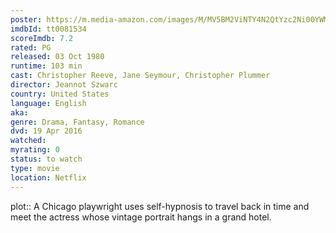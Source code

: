 ```yaml
---
poster: https://m.media-amazon.com/images/M/MV5BM2ViNTY4N2QtYzc2Ni00YWM3LWI0MWEtMjk5N2I2MjRhMzc3XkEyXkFqcGdeQXVyMjUzOTY1NTc@._V1_SX300.jpg 
imdbId: tt0081534 
scoreImdb: 7.2 
rated: PG
released: 03 Oct 1980 
runtime: 103 min 
cast: Christopher Reeve, Jane Seymour, Christopher Plummer 
director: Jeannot Szwarc 
country: United States
language: English
aka:
genre: Drama, Fantasy, Romance 
dvd: 19 Apr 2016
watched: 
myrating: 0
status: to watch
type: movie
location: Netflix
---
```


plot:: A Chicago playwright uses self-hypnosis to travel back in time and meet the actress whose vintage portrait hangs in a grand hotel.